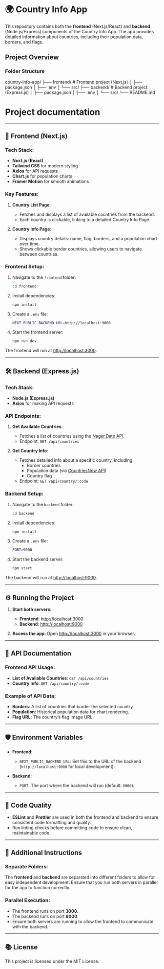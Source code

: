 # 🌍 Country Info App

This repository contains both the **frontend** (Next.js/React) and **backend** (Node.js/Express) components of the Country Info App. The app provides detailed information about countries, including their population data, borders, and flags.

## Project Overview

### Folder Structure

country-info-app/ ├── frontend/ # Frontend project (Next.js) │ ├── package.json │ ├── .env │ └── src/ ├── backend/ # Backend project (Express.js) │ ├── package.json │ ├── .env │ └── src/ └── README.md 

# Project documentation


---

## 🚀 Frontend (Next.js)

### Tech Stack:
- **Next.js (React)**
- **Tailwind CSS** for modern styling
- **Axios** for API requests
- **Chart.js** for population charts
- **Framer Motion** for smooth animations

### Key Features:
1. **Country List Page**:
    - Fetches and displays a list of available countries from the backend.
    - Each country is clickable, linking to a detailed Country Info Page.

2. **Country Info Page**:
    - Displays country details: name, flag, borders, and a population chart over time.
    - Shows clickable border countries, allowing users to navigate between countries.

### Frontend Setup:

1. Navigate to the `frontend` folder:
    ```bash
    cd frontend
    ```

2. Install dependencies:
    ```bash
    npm install
    ```

3. Create a `.env` file:
    ```bash
    NEXT_PUBLIC_BACKEND_URL=http://localhost:9000
    ```

4. Start the frontend server:
    ```bash
    npm run dev
    ```

The frontend will run at [http://localhost:3000](http://localhost:3000).

---

## 🛠 Backend (Express.js)

### Tech Stack:
- **Node.js (Express.js)**
- **Axios** for making API requests

### API Endpoints:
1. **Get Available Countries**:
    - Fetches a list of countries using the [Nager.Date API](https://date.nager.at/api/v3/AvailableCountries).
    - Endpoint: `GET /api/countries`

2. **Get Country Info**:
    - Fetches detailed info about a specific country, including:
        - Border countries
        - Population data (via [CountriesNow API](https://countriesnow.space/))
        - Country flag
    - Endpoint: `GET /api/country/:code`

### Backend Setup:

1. Navigate to the `backend` folder:
    ```bash
    cd backend
    ```

2. Install dependencies:
    ```bash
    npm install
    ```

3. Create a `.env` file:
    ```bash
    PORT=9000
    ```

4. Start the backend server:
    ```bash
    npm start
    ```

The backend will run at [http://localhost:9000](http://localhost:9000).

---

## ⚙️ Running the Project

1. **Start both servers**:
   - **Frontend**: [http://localhost:3000](http://localhost:3000)
   - **Backend**: [http://localhost:9000](http://localhost:9000)
   
2. **Access the app**: Open [http://localhost:3000](http://localhost:3000) in your browser.

---

## 📑 API Documentation

### Frontend API Usage:
- **List of Available Countries**: `GET /api/countries`
- **Country Info**: `GET /api/country/:code`

### Example of API Data:
- **Borders**: A list of countries that border the selected country.
- **Population**: Historical population data for chart rendering.
- **Flag URL**: The country’s flag image URL.

---

## 🛡 Environment Variables

- **Frontend**: 
    - `NEXT_PUBLIC_BACKEND_URL`: Set this to the URL of the backend (`http://localhost:9000` for local development).
    
- **Backend**:
    - `PORT`: The port where the backend will run (default: `9000`).

---

## 📝 Code Quality

- **ESLint** and **Prettier** are used in both the frontend and backend to ensure consistent code formatting and quality.
- Run linting checks before committing code to ensure clean, maintainable code.

---

## 🔗 Additional Instructions

### Separate Folders:
The **frontend** and **backend** are separated into different folders to allow for easy independent development. Ensure that you run both servers in parallel for the app to function correctly.

### Parallel Execution:
- The frontend runs on port **3000**.
- The backend runs on port **9000**.
- Ensure both servers are running to allow the frontend to communicate with the backend.

---

## 📚 License

This project is licensed under the MIT License.
